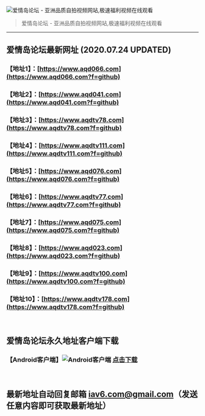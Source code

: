 ![爱情岛论坛 - 亚洲品质自拍视频网站,极速福利视频在线观看](http://ww1.sinaimg.cn/large/007drMcOgy1g5i6x3ua0xj30eg0393yo.jpg)
> 爱情岛论坛 - 亚洲品质自拍视频网站,极速福利视频在线观看

---

## 爱情岛论坛最新网址 (2020.07.24 UPDATED)
### 【地址1】：[https://www.aqd066.com](https://www.aqd066.com?f=github)
### 【地址2】：[https://www.aqd041.com](https://www.aqd041.com?f=github)
### 【地址3】：[https://www.aqdtv78.com](https://www.aqdtv78.com?f=github)
### 【地址4】：[https://www.aqdtv111.com](https://www.aqdtv111.com?f=github)
### 【地址5】：[https://www.aqd076.com](https://www.aqd076.com?f=github)
### 【地址6】：[https://www.aqdtv77.com](https://www.aqdtv77.com?f=github)
### 【地址7】：[https://www.aqd075.com](https://www.aqd075.com?f=github)
### 【地址8】：[https://www.aqd023.com](https://www.aqd023.com?f=github)
### 【地址9】：[https://www.aqdtv100.com](https://www.aqdtv100.com?f=github)
### 【地址10】：[https://www.aqdtv178.com](https://www.aqdtv178.com?f=github)
<br>

## 爱情岛论坛永久地址客户端下载
### 【Android客户端】![Android客户端](https://ww1.sinaimg.cn/large/007drMcOgy1fzljgv278jj300f00ia9t.jpg) [点击下载](https://cdn.cqtnfs.com/app/aqdlt_android_0828.apk)

<br>

## 最新地址自动回复邮箱 [iav6.com@gmail.com](mailto:iav6.com@gmail.com)（发送任意内容即可获取最新地址）
